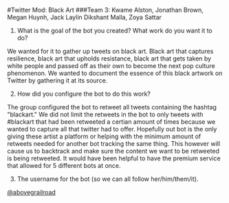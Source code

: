 #Twitter Mod: Black Art
###Team 3: Kwame Alston, Jonathan Brown, Megan Huynh, Jack Laylin Dikshant Malla, Zoya Sattar

1. What is the goal of the bot you created? What work do you want it to do?

We wanted for it to gather up tweets on black art. Black art that captures resilience, black art that upholds resistance, black art that gets taken by white people and passed off as their own to become the next pop culture phenomenon. We wanted to document the essence of this black artwork on Twitter by gathering it at its source. 

2. How did you configure the bot to do this work?

The group configured the bot to retweet all tweets containing the hashtag "blackart." We did not limit the retweets in the bot to only tweets with #blackart that had been retweeted  a certian amount of times because we wanted to capture all that twitter had to offer. Hopefully out bot is the only giving these artist a platform or helping with the minimum amount of retweets needed for another bot tracking the same thing. This however will cause us to backtrack and make sure the content we want to be retweeted is being retweeted. It would have been helpful to have the premium service that allowed for 5 different bots at once. 

3.	The username for the bot (so we can all follow her/him/them/it).

[@abovegrailroad](https://twitter.com/abovegrailroad) 
